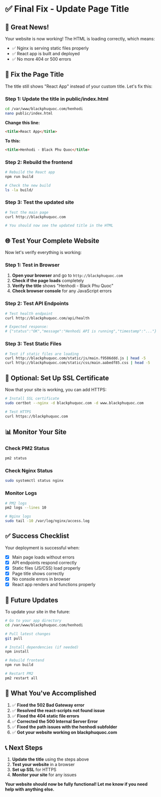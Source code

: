 # ✅ Final Fix - Update Page Title

## 🎉 Great News!
Your website is now working! The HTML is loading correctly, which means:
- ✅ Nginx is serving static files properly
- ✅ React app is built and deployed
- ✅ No more 404 or 500 errors

## 🔧 Fix the Page Title

The title still shows "React App" instead of your custom title. Let's fix this:

### Step 1: Update the title in public/index.html
```bash
cd /var/www/blackphuquoc.com/henhodi
nano public/index.html
```

**Change this line:**
```html
<title>React App</title>
```

**To this:**
```html
<title>Henhodi - Black Phu Quoc</title>
```

### Step 2: Rebuild the frontend
```bash
# Rebuild the React app
npm run build

# Check the new build
ls -la build/
```

### Step 3: Test the updated site
```bash
# Test the main page
curl http://blackphuquoc.com

# You should now see the updated title in the HTML
```

## 🌐 Test Your Complete Website

Now let's verify everything is working:

### Step 1: Test in Browser
1. **Open your browser** and go to `http://blackphuquoc.com`
2. **Check if the page loads** completely
3. **Verify the title** shows "Henhodi - Black Phu Quoc"
4. **Check browser console** for any JavaScript errors

### Step 2: Test API Endpoints
```bash
# Test health endpoint
curl http://blackphuquoc.com/api/health

# Expected response:
# {"status":"OK","message":"Henhodi API is running","timestamp":"..."}
```

### Step 3: Test Static Files
```bash
# Test if static files are loading
curl http://blackphuquoc.com/static/js/main.f9586ddd.js | head -5
curl http://blackphuquoc.com/static/css/main.aabedf85.css | head -5
```

## 🚀 Optional: Set Up SSL Certificate

Now that your site is working, you can add HTTPS:

```bash
# Install SSL certificate
sudo certbot --nginx -d blackphuquoc.com -d www.blackphuquoc.com

# Test HTTPS
curl https://blackphuquoc.com
```

## 📊 Monitor Your Site

### Check PM2 Status
```bash
pm2 status
```

### Check Nginx Status
```bash
sudo systemctl status nginx
```

### Monitor Logs
```bash
# PM2 logs
pm2 logs --lines 10

# Nginx logs
sudo tail -10 /var/log/nginx/access.log
```

## ✅ Success Checklist

Your deployment is successful when:
- [x] Main page loads without errors
- [x] API endpoints respond correctly
- [x] Static files (JS/CSS) load properly
- [x] Page title shows correctly
- [x] No console errors in browser
- [x] React app renders and functions properly

## 🔄 Future Updates

To update your site in the future:

```bash
# Go to your app directory
cd /var/www/blackphuquoc.com/henhodi

# Pull latest changes
git pull

# Install dependencies (if needed)
npm install

# Rebuild frontend
npm run build

# Restart PM2
pm2 restart all
```

## 🎯 What You've Accomplished

1. ✅ **Fixed the 502 Bad Gateway error**
2. ✅ **Resolved the react-scripts not found issue**
3. ✅ **Fixed the 404 static file errors**
4. ✅ **Corrected the 500 Internal Server Error**
5. ✅ **Fixed the path issues with the henhodi subfolder**
6. ✅ **Got your website working on blackphuquoc.com**

## 📞 Next Steps

1. **Update the title** using the steps above
2. **Test your website** in a browser
3. **Set up SSL** for HTTPS
4. **Monitor your site** for any issues

**Your website should now be fully functional! Let me know if you need help with anything else.** 